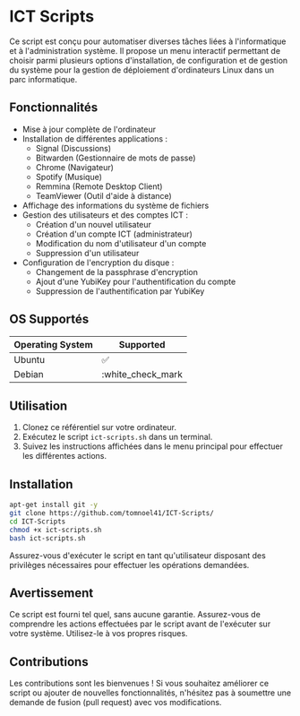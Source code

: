 # ICT Scripts

Ce script est conçu pour automatiser diverses tâches liées à l'informatique et à l'administration système. Il propose un menu interactif permettant de choisir parmi plusieurs options d'installation, de configuration et de gestion du système pour la gestion de déploiement d'ordinateurs Linux dans un parc informatique.

## Fonctionnalités

- Mise à jour complète de l'ordinateur
- Installation de différentes applications :
  - Signal (Discussions)
  - Bitwarden (Gestionnaire de mots de passe)
  - Chrome (Navigateur)
  - Spotify (Musique)
  - Remmina (Remote Desktop Client)
  - TeamViewer (Outil d'aide à distance)
- Affichage des informations du système de fichiers
- Gestion des utilisateurs et des comptes ICT :
  - Création d'un nouvel utilisateur
  - Création d'un compte ICT (administrateur)
  - Modification du nom d'utilisateur d'un compte
  - Suppression d'un utilisateur
- Configuration de l'encryption du disque :
  - Changement de la passphrase d'encryption
  - Ajout d'une YubiKey pour l'authentification du compte
  - Suppression de l'authentification par YubiKey

## OS Supportés

| Operating System | Supported          |
| ---------------- | ------------------ |
| Ubuntu           | :white_check_mark: |
| Debian           | :white_check_mark  |

## Utilisation

1. Clonez ce référentiel sur votre ordinateur.
2. Exécutez le script `ict-scripts.sh` dans un terminal.
3. Suivez les instructions affichées dans le menu principal pour effectuer les différentes actions.

## Installation

```bash
apt-get install git -y
git clone https://github.com/tomnoel41/ICT-Scripts/
cd ICT-Scripts
chmod +x ict-scripts.sh
bash ict-scripts.sh
```

Assurez-vous d'exécuter le script en tant qu'utilisateur disposant des privilèges nécessaires pour effectuer les opérations demandées.

## Avertissement

Ce script est fourni tel quel, sans aucune garantie. Assurez-vous de comprendre les actions effectuées par le script avant de l'exécuter sur votre système. Utilisez-le à vos propres risques.

## Contributions

Les contributions sont les bienvenues ! Si vous souhaitez améliorer ce script ou ajouter de nouvelles fonctionnalités, n'hésitez pas à soumettre une demande de fusion (pull request) avec vos modifications.